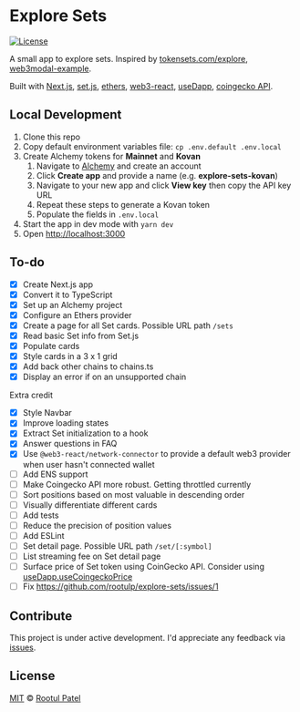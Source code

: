 # Explore Sets

[![License](https://img.shields.io/:license-mit-blue.svg)](https://rootulp.mit-license.org)

A small app to explore sets. Inspired by [tokensets.com/explore](https://www.tokensets.com/explore), [web3modal-example](https://github.com/ChangoMan/web3modal-example).

Built with [Next.js](https://nextjs.org/), [set.js](https://github.com/SetProtocol/set.js), [ethers](https://docs.ethers.io/v5/), [web3-react](https://github.com/NoahZinsmeister/web3-react), [useDapp](https://usedapp.readthedocs.io/en/latest/), [coingecko API](https://www.coingecko.com/api/documentations/v3).

## Local Development
1. Clone this repo
1. Copy default environment variables file: `cp .env.default .env.local`
1. Create Alchemy tokens for **Mainnet** and **Kovan**
    1. Navigate to [Alchemy](https://www.alchemy.com/) and create an account
    1. Click **Create app** and provide a name (e.g. **explore-sets-kovan**)
    1. Navigate to your new app and click **View key** then copy the API key URL
    1. Repeat these steps to generate a Kovan token
    1. Populate the fields in `.env.local`
1. Start the app in dev mode with `yarn dev`
1. Open [http://localhost:3000](http://localhost:3000)

## To-do

- [X] Create Next.js app
- [X] Convert it to TypeScript
- [X] Set up an Alchemy project
- [X] Configure an Ethers provider
- [X] Create a page for all Set cards. Possible URL path `/sets`
- [X] Read basic Set info from Set.js
- [X] Populate cards
- [X] Style cards in a 3 x 1 grid
- [X] Add back other chains to chains.ts
- [X] Display an error if on an unsupported chain

Extra credit

- [X] Style Navbar
- [X] Improve loading states
- [X] Extract Set initialization to a hook
- [X] Answer questions in FAQ
- [X] Use `@web3-react/network-connector` to provide a default web3 provider when user hasn't connected wallet
- [ ] Add ENS support
- [ ] Make Coingecko API more robust. Getting throttled currently
- [ ] Sort positions based on most valuable in descending order
- [ ] Visually differentiate different cards
- [ ] Add tests
- [ ] Reduce the precision of position values
- [ ] Add ESLint
- [ ] Set detail page. Possible URL path `/set/[:symbol]`
- [ ] List streaming fee on Set detail page
- [ ] Surface price of Set token using CoinGecko API. Consider using [useDapp.useCoingeckoPrice](https://usedapp.readthedocs.io/en/latest/coingecko.html#hooks)
- [ ] Fix https://github.com/rootulp/explore-sets/issues/1

## Contribute

This project is under active development. I'd appreciate any feedback via [issues](https://github.com/rootulp/explore-sets/issues/new).

## License

[MIT](https://rootulp.mit-license.org/) © [Rootul Patel](https://rootulp.com)
